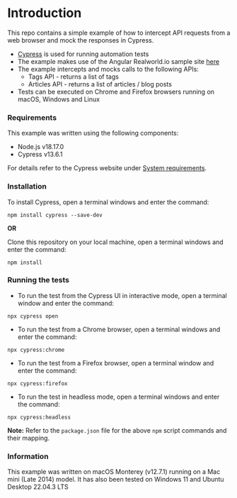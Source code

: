 # Introduction

This repo contains a simple example of how to intercept API requests from a web browser and mock the responses in Cypress.

- [Cypress](https://www.cypress.io) is used for running automation tests
- The example makes use of the Angular Realworld.io sample site [here](http://angular.realworld.io)
- The example intercepts and mocks calls to the following APIs: 
  - Tags API - returns a list of tags
  - Articles API - returns a list of articles / blog posts
- Tests can be executed on Chrome and Firefox browsers running on macOS, Windows and Linux 

### Requirements

This example was written using the following components:
- Node.js v18.17.0
- Cypress v13.6.1

For details refer to the Cypress website under [System requirements](https://docs.cypress.io/guides/getting-started/installing-cypress#System-requirements).

### Installation

To install Cypress, open a terminal windows and enter the command:
```
npm install cypress --save-dev
```
**OR**

Clone this repository on your local machine, open a terminal windows and enter the command:
```
npm install
```

### Running the tests
 
- To run the test from the Cypress UI in interactive mode, open a terminal window and enter the command:
```
npx cypress open
```
- To run the test from a Chrome browser, open a terminal windows and enter the command:
```
npx cypress:chrome
```
- To run the test from a Firefox browser, open a terminal window and enter the command:
```
npx cypress:firefox
```
- To run the test in headless mode, open a terminal windows and enter the command:
```
npx cypress:headless
```

**Note:** Refer to the `package.json` file for the above `npm` script commands and their mapping.

### Information
This example was written on macOS Monterey (v12.7.1) running on a Mac mini (Late 2014) model.
It has also been tested on Windows 11 and Ubuntu Desktop 22.04.3 LTS
